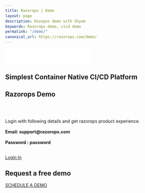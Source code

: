 ```yaml
---
title: Razorops | Demo
layout: page
description: Razopos demo with Shyam
keywords: Razorops demo, cicd demo
permalink: "/demo/"
canonical_url: https://razorops.com/demo/
---
```

	
<div class="customers-banner">
	<img src="/images/v2/razorops-white-logo.webp" height="45">
	<h2>Simplest Container Native CI/CD Platform</h2>
</div>

<div class="razorops-ci-cd">
	<div class="container">
	<div class="section-header"><h2>Razorops Demo</h2></div>
	<div class="center">
	</div>
	<br>
	<br>
	<p>
		Login with following details and get razorops product experience.
		<br>
		<br>
		<b>Email: support@razorops.com </b>
		<br>
		<br>
		<b>Password : password</b>
	</p>
	<br>
	<a href="https://dashboard.razorops.com/users/sign_in" class="btn btn-success btn-lg btn-rounded pr-4 pl-4 mr-4">Login In</a>
	</div>
</div>

<!-- <svg xmlns="https://www.w3.org/2000/svg" class="curve-container__curve curve-one" viewBox="0 0 1440 68" enable-background="new 0 0 1440 68"><path d="m1622.3 1937.7c0 0-410.7 169.1-913.4 75.5-502.7-93.6-977.7 56.3-977.7 56.3v440h1891.1v-571.8" fill="#2017af" transform="translate(0-1977)"></path></svg> -->

<div class="demo-call-to-action">
  <h2>Request a <b>free demo</b></h2>
	<a href="/schedule-demo" class="btn btn-demo-request btn-lg pr-4 pl-4">SCHEDULE A DEMO</a>
</div>